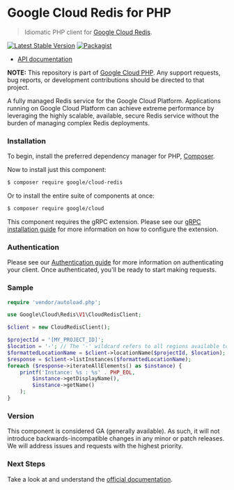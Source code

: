 # Google Cloud Redis for PHP

> Idiomatic PHP client for [Google Cloud Redis](https://cloud.google.com/memorystore/).

[![Latest Stable Version](https://poser.pugx.org/google/cloud-redis/v/stable)](https://packagist.org/packages/google/cloud-redis) [![Packagist](https://img.shields.io/packagist/dm/google/cloud-redis.svg)](https://packagist.org/packages/google/cloud-redis)

* [API documentation](http://googleapis.github.io/google-cloud-php/#/docs/cloud-redis/latest)

**NOTE:** This repository is part of [Google Cloud PHP](https://github.com/googleapis/google-cloud-php). Any
support requests, bug reports, or development contributions should be directed to
that project.

A fully managed Redis service for the Google Cloud Platform. Applications running on Google Cloud Platform can achieve
extreme performance by leveraging the highly scalable, available, secure Redis service without the burden of managing complex Redis deployments.

### Installation

To begin, install the preferred dependency manager for PHP, [Composer](https://getcomposer.org/).

Now to install just this component:

```sh
$ composer require google/cloud-redis
```

Or to install the entire suite of components at once:

```sh
$ composer require google/cloud
```

This component requires the gRPC extension. Please see our [gRPC installation guide](https://cloud.google.com/php/grpc)
for more information on how to configure the extension.

### Authentication

Please see our [Authentication guide](https://github.com/googleapis/google-cloud-php/blob/main/AUTHENTICATION.md) for more information
on authenticating your client. Once authenticated, you'll be ready to start making requests.

### Sample

```php
require 'vendor/autoload.php';

use Google\Cloud\Redis\V1\CloudRedisClient;

$client = new CloudRedisClient();

$projectId = '[MY_PROJECT_ID]';
$location = '-'; // The '-' wildcard refers to all regions available to the project for the listInstances method
$formattedLocationName = $client->locationName($projectId, $location);
$response = $client->listInstances($formattedLocationName);
foreach ($response->iterateAllElements() as $instance) {
    printf('Instance: %s : %s' . PHP_EOL,
        $instance->getDisplayName(),
        $instance->getName()
    );
}
```

### Version

This component is considered GA (generally available). As such, it will not introduce backwards-incompatible changes in
any minor or patch releases. We will address issues and requests with the highest priority.

### Next Steps

Take a look at and understand the [official documentation](https://cloud.google.com/memorystore/docs/).
